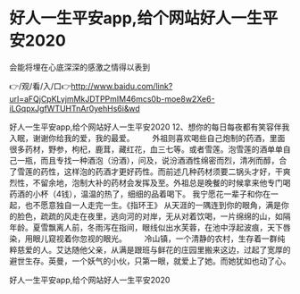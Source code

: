 # 好人一生平安app,给个网站好人一生平安2020
会能将埋在心底深深的感激之情得以表到

👉/观/看/入/口👉http://www.baidu.com/link?url=aFQjCpKLyjmMkJDTPPmIM46mcs0b-moe8w2Xe6-iLGqpxJgfWTUHTnAr0yehHs6i&wd

好人一生平安app,给个网站好人一生平安2020	12、想你的每日每夜都有笑容伴我入眠，谢谢你给我的爱，我的最爱。
　　外祖则喜欢喝些自己炮制的药酒，里面很多药材，野参，枸杞，鹿茸，藏红花，血三七等。或者雪莲。泡雪莲的酒单单自己一瓶，而且专找一种酒泡（汾酒），问及，说汾酒酒性绵密而烈，清冽而醇，合了雪莲的药性，这样泡的药酒才更好药性。而前述几种药材须要二锅头才好，干爽烈性，不留余地，泡制大补的药材会发挥及至。外祖总是晚餐的时候拿来他专门喝药酒的小杯（4钱），温温的热了，细细的品着喝下。
	我宁愿花一辈子和你在一起，也不愿意独自一人走完一生。《指环王》
	从天涯的一隅连到你的眼角，满是你的脸色，疏疏的风走在夜里，逃向河的对岸，无从对着饮喝，一片绵绵的山，如隔年龄。夏雪飘离人前，冬雨泻在指间，眼线似出水芙蓉，在池中浮起波痕，天下唇染，用眼儿窥视着你忽视的眼光。
　　冷山镇，一个清静的农村，生存着一群纯粹慈爱的人。艾达随他父亲，从满是跟班与鲜花的庄园里搬来这边，过起了宽厚的避世生存。英曼，一个妖气的小伙，只第一眼，就爱上了她。而她犹如也动了心。

好人一生平安app,给个网站好人一生平安2020
